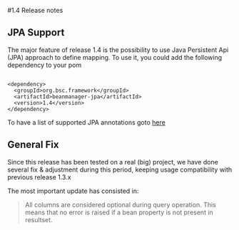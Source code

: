 #1.4 Release notes

## JPA Support ##


The major feature of release 1.4 is the possibility to use Java Persistent Api (JPA) approach to define mapping. To use it, you could add the following dependency to your pom

```

<dependency>
  <groupId>org.bsc.framework</groupId>
  <artifactId>beanmanager-jpa</artifactId>
  <version>1.4</version>
</dependency>
```

To have a list of supported JPA annotations goto [here](JPA_SUPPORTED_ANNOTATIONS.md)

## General Fix ##

Since this release has been tested on a real (big) project, we have done several fix & adjustment  during this period, keeping usage compatibility with previous release 1.3.x

The most important update has consisted in:
> All columns are considered optional during query operation. This means that no error is raised if a bean property is not present in resultset.
